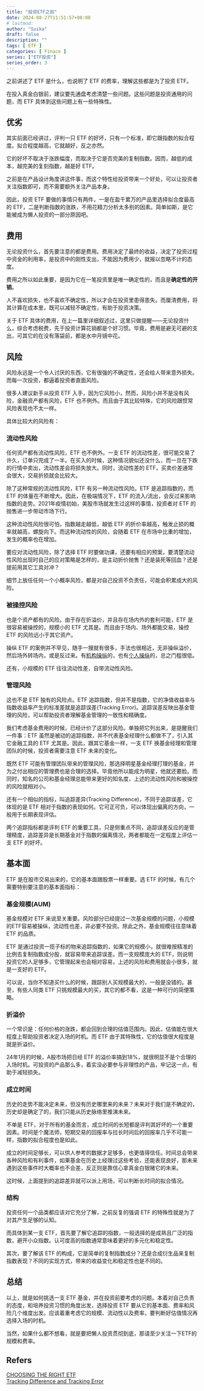 ```yaml
---
title: "投资ETF之前"
date: 2024-08-27T11:51:57+08:00
# lastmod: 
author: "Suika"
draft: false
description: ""
tags: [ ETF ]
categories: [ Finace ]
series: ["ETF投资"]
series_order: 3
---
```


之前讲述了 ETF 是什么，也说明了 ETF 的费率，理解这些都是为了投资 ETF。  

在投入真金白银前，建议要先通盘考虑清楚一些问题。这些问题是投资通用的问题，而 ETF 具体到这些问题上有一些特殊性。  

## 优劣
其实前面已经讲过，评判一只 ETF 的好坏，只有一个标准，即它跟指数的拟合程度。拟合程度越高，它就越好，反之亦然。  

它的好坏不取决于涨跌幅度，而取决于它是否完美的复制指数。因而，越低的成本，越完美的复刻指数，越是好 ETF。  

之前是在产品设计角度讲这件事，而这个特性给投资带来一个好处，可以让投资者关注指数即可，而不需要额外关注产品本身。  

因此，投资 ETF 要做的事情只有两件，一是在盈千累万的产品里选择拟合度最高的 ETF，二是判断指数的涨跌，不用花精力分析太多别的因素。简单如斯，是它能被成为懒人投资的一部分原因吧。  

## 费用
无论投资什么，首先要注意的都是费用。费用决定了最终的收益，决定了投资过程中资金的利用率，是投资中的刚性支出，不能因为费用少，就报以忽略不计的态度。  

费用之所以如此重要，是因为它在一笔投资里是唯一确定性的，而且是**确定性的开销**。  

人不喜欢损失，也不喜欢不确定性，所以才会在投资里患得患失。而厘清费用，将其计算在成本里，既可以减轻不确定性，有助于投资决策。  

关于 ETF 具体的费用，在上一篇里详细叙述过，这里只做提醒——无论投资什么，综合考虑税费，先于投资计算花销都是个好习惯。毕竟，费用是避无可避的支出，可其它的在没有落袋前，都是水中月镜中花。  

## 风险
风险永远是一个令人讨厌的东西，它有很强的不确定性，还会给人带来意外损失。而每一次投资，都逼着投资者直面风险。  

很多人建议新手从投资 ETF 入手，因为它风险小，然而，风险小并不是没有风险，金融资产都有风险，ETF 也不例外。而且由于其比较特殊，它的风险跟惯常风险表现也不太一样。  

具体比较大的风险有：    

### 流动性风险
任何资产都有流动性风险，ETF 也不例外。一支 ETF 的流动性差，很可能交易了许久，订单只完成了一半。在买入的时候，这种情况貌似还没什么，而一旦在下跌的行情中卖出，流动性差会将损失放大。同时，流动性差的 ETF，买卖价差通常会很大，交易折损就会比较大。  

除了这种常规的流动性风险，ETF 有另一种流动性风险。ETF 是追踪指数的，而 ETF 的体量在不断增大。因此，在极端情况下，ETF 的流入/流出，会反过来影响指数的走势。2021年疫情初始，美股市场就发生过这样的事情，投资者对 ETF 的抛售进一步带动市场下行。  

这种流动性风险很可怕，指数越走越低，越低 ETF 的折价率越高，触发止损的概率就越高，螺旋向下。而这种流动性的风险，会随着 ETF 在市场中比重的增加，发生的概率也在增加。  

要应对流动性风险，除了选择 ETF 时要做功课，还要有相应的预案，要清楚流动性风险出现时自己的应对策略是怎样的，是主动折价抛售？还是装死等回血？还是提前用其它工具对冲？  

细节上放任任何一个小概率风险，都是对自己投资不负责任，可能会积累成大的风险。

### 被操控风险
也是个资产都有的风险。由于存在折溢价，并且存在场内外的套利可能，ETF 是很容易被操控的，规模小的 ETF 尤其是。而且由于场内、场外都能交易，操控 ETF 的风险远小于其它资产。  

操纵 ETF 的案例并不罕见，随手一搜就有很多，手法也很相近，无非操纵溢价，然后场外转场内，或是反过来。有[机构操纵](https://www.sohu.com/a/259870119_100095661)的，也有[个人操纵](http://www.csrc.gov.cn/csrc/c101928/c1042503/content.shtml)的，总之门槛很低。   

还有，小规模的 ETF 往往流动性差，自带流动性风险。  

### 管理风险
这也不是 ETF 独有的风险点。ETF 追踪指数，但并不是指数，它的净值收益率与指数收益率产生的标准差就是追踪误差(Tracking Error)。追踪误差反映出基金管理的风险，可以帮助投资者理解基金管理的一致性和精确度。  

我们考虑基金费用的时候，已经计价了这部分风险。单独把它列出来，是提醒我们一件事：ETF 虽然是被动的追踪指数，并不代表基金经理什么都做不了，引入其它金融工具的 ETF 尤其是。因此，跟其它基金一样，一支 ETF 换基金经理和管理团队的时候，投资者需要注意 ETF 未来的变化。  

既然 ETF 可能有管理团队带来的管理风险，那选择明星基金经理打理的基金，并为之付出相应的管理费也是合理的选择。毕竟他所以能成为明星，他就还要脸。而同时，知名的公司和基金经理总能带来更好的知名度，上述的流动性风险和被操控的风险就相对小。  

还有一个相似的指标，叫追踪差异(Tracking Difference)，不同于追踪误差，它体现的是 ETF 相对于指数的表现如何。它可正可负，可以体现出偏离的方向，一般用于长期表现评估。  

两个追踪指标都是评判 ETF 的重要工具，只是侧重点不同，追踪误差反应的是管理精度，追踪差异是长期基金对于指数的偏离情况，两者都能在一定程度上评估一支 ETF 的好坏。    

## 基本面
ETF 是在股市交易出来的，它的基本面跟股票一样重要。选 ETF 的时候，有几个需要特别要注意的基本面指标：  

### 基金规模(AUM)
基金规模对 ETF 来说至关重要。风险部分已经提过一次基金规模的问题，小规模的ETF容易被操纵，流动性也差，非必要不投资。除此之外，基金规模往往意味着 ETF 的品质。  

ETF 是通过投资一揽子标的物来追踪指数的，如果它的规模小，就很难按精准的比例去复制指数成分股，就容易带来追踪误差。而一支规模庞大的 ETF，则说明投资它的人足够多，它管理起来也会相对容易，上述的风险和费用就会小很多，就是一支好的 ETF。  

可以说，当你不知道买什么的时候，跟踪别人买规模最大的，一般是没错的。甚至，有些人同类 ETF 只挑规模最大的买，其它的都不看，这是一种可行的简便策略。  

### 折溢价
一个常识是：任何价格的涨跌，都会回到合理的估值范围内。因此，估值能在很大程度上帮助投资者决定入场的时机。而 ETF 由于其特殊性，它的估值很大程度是就是折溢价。  

24年1月的时候，A股市场把日经 ETF 的溢价率搞到18%，就很明显不是个合理的入场时机。可投资的产品那么多，着实没必要参与非理性的产品，牢记这一点，有助于减轻损失。  

### 成立时间
历史的走势不能决定未来，但没有历史哪里来的未来？未来对于我们是不确定的，历史却是确定了的，我们只能从历史脉络里推演未来。  

不单是 ETF，对于所有的基金而言，成立时间的长短都是评判其好坏的一个重要因素。时间是个魔法师，短期交易的回报率与拉长时间后的回报率几乎不可能一样，指数的拟合程度也是如此。  

成立的时间足够长，可以供人参考的数据才足够多，也更值得信任。时间总会带来各种风险和有利事件，如果基金在历史上经理过这些考验，还能表现良好，那未来遇到这些事件时大概率也不会差，反正则是靠信心拿真金白银赌它的未来。  

这时候，上面提到的追踪差异就可以派上用场，可以判断长时间的拟合情况。  

### 结构
投资任何一个品类都应该对它充分了解，之前反复的强调 ETF 的特殊性就是为了对其产生足够的认知。  

而具体到某一支 ETF，首先要了解它追踪的指数，一般选择的是成熟且广泛的指数，避开小众指数。认可度高的指数通常意味着更好的多元化和稳定性。  

其次，要了解该 ETF 的构成，它是简单的复制指数成分？还是合成衍生品来复制指数表现？不同的实现方式，带来的收益变化和稳定性也是不同的。  


## 总结
以上，就是如何挑选一支 ETF 基金，并在投资前要考虑的问题。本着对自己负责的态度，和培养投资习惯的角度出发，选择投资 ETF 要从它的基本面、费率和风险几个维度出发。应该着重考虑它的规模、流动性以及费率，要判断好估值情况再选择入场的时机。  

当然，如果什么都不想看，就是要把懒人投资贯彻到底，那请至少关注一下ETF的规模和费率。  

## Refers
[CHOOSING THE RIGHT ETF](https://www.blackrock.com/americas-offshore/en/education/etf/choosing-the-right-etf)  
[Tracking Difference and Tracking Error](https://www.morningstar.com/business/insights/blog/funds/etf-tracking-difference-error?elqcampaignid=1616#what-contributes-to-etf-tracking-difference-and-tracking-error)